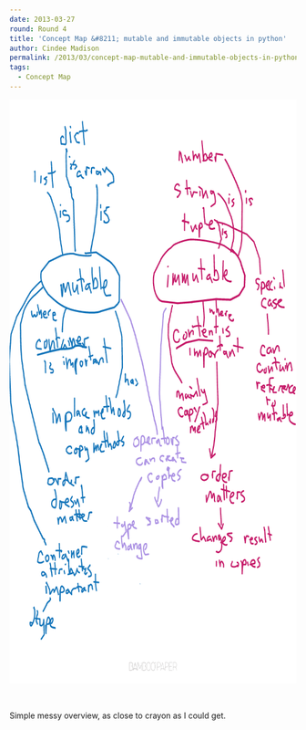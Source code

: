 ```yaml
---
date: 2013-03-27
round: Round 4
title: 'Concept Map &#8211; mutable and immutable objects in python'
author: Cindee Madison
permalink: /2013/03/concept-map-mutable-and-immutable-objects-in-python/
tags:
  - Concept Map
---
```

[<img class="alignnone size-full wp-image-1941" alt="conceptmap_mutable_immutable" src="/uploads/2013/03/conceptmap_mutable_immutable.png" width="768" height="1024" />][1]

&nbsp;

Simple messy overview, as close to crayon as I could get.

 [1]: /uploads/2013/03/conceptmap_mutable_immutable.png
